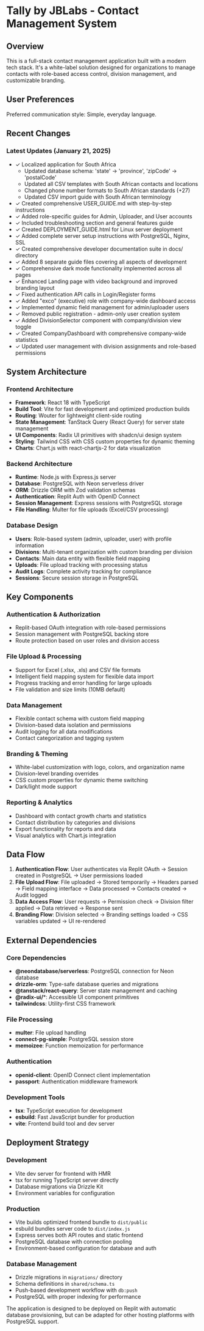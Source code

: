 # Tally by JBLabs - Contact Management System

## Overview

This is a full-stack contact management application built with a modern tech stack. It's a white-label solution designed for organizations to manage contacts with role-based access control, division management, and customizable branding.

## User Preferences

Preferred communication style: Simple, everyday language.

## Recent Changes

### Latest Updates (January 21, 2025)
- ✓ Localized application for South Africa
  - Updated database schema: 'state' → 'province', 'zipCode' → 'postalCode'
  - Updated all CSV templates with South African contacts and locations
  - Changed phone number formats to South African standards (+27)
  - Updated CSV import guide with South African terminology
- ✓ Created comprehensive USER_GUIDE.md with step-by-step instructions
- ✓ Added role-specific guides for Admin, Uploader, and User accounts
- ✓ Included troubleshooting section and general features guide
- ✓ Created DEPLOYMENT_GUIDE.html for Linux server deployment
- ✓ Added complete server setup instructions with PostgreSQL, Nginx, SSL
- ✓ Created comprehensive developer documentation suite in docs/ directory
- ✓ Added 8 separate guide files covering all aspects of development
- ✓ Comprehensive dark mode functionality implemented across all pages
- ✓ Enhanced Landing page with video background and improved branding layout
- ✓ Fixed authentication API calls in Login/Register forms
- ✓ Added "exco" (executive) role with company-wide dashboard access
- ✓ Implemented dynamic field management for admin/uploader users
- ✓ Removed public registration - admin-only user creation system
- ✓ Added DivisionSelector component with company/division view toggle
- ✓ Created CompanyDashboard with comprehensive company-wide statistics
- ✓ Updated user management with division assignments and role-based permissions


## System Architecture

### Frontend Architecture
- **Framework**: React 18 with TypeScript
- **Build Tool**: Vite for fast development and optimized production builds
- **Routing**: Wouter for lightweight client-side routing
- **State Management**: TanStack Query (React Query) for server state management
- **UI Components**: Radix UI primitives with shadcn/ui design system
- **Styling**: Tailwind CSS with CSS custom properties for dynamic theming
- **Charts**: Chart.js with react-chartjs-2 for data visualization

### Backend Architecture
- **Runtime**: Node.js with Express.js server
- **Database**: PostgreSQL with Neon serverless driver
- **ORM**: Drizzle ORM with Zod validation schemas
- **Authentication**: Replit Auth with OpenID Connect
- **Session Management**: Express sessions with PostgreSQL storage
- **File Handling**: Multer for file uploads (Excel/CSV processing)

### Database Design
- **Users**: Role-based system (admin, uploader, user) with profile information
- **Divisions**: Multi-tenant organization with custom branding per division
- **Contacts**: Main data entity with flexible field mapping
- **Uploads**: File upload tracking with processing status
- **Audit Logs**: Complete activity tracking for compliance
- **Sessions**: Secure session storage in PostgreSQL

## Key Components

### Authentication & Authorization
- Replit-based OAuth integration with role-based permissions
- Session management with PostgreSQL backing store
- Route protection based on user roles and division access

### File Upload & Processing
- Support for Excel (.xlsx, .xls) and CSV file formats
- Intelligent field mapping system for flexible data import
- Progress tracking and error handling for large uploads
- File validation and size limits (10MB default)

### Data Management
- Flexible contact schema with custom field mapping
- Division-based data isolation and permissions
- Audit logging for all data modifications
- Contact categorization and tagging system

### Branding & Theming
- White-label customization with logo, colors, and organization name
- Division-level branding overrides
- CSS custom properties for dynamic theme switching
- Dark/light mode support

### Reporting & Analytics
- Dashboard with contact growth charts and statistics
- Contact distribution by categories and divisions
- Export functionality for reports and data
- Visual analytics with Chart.js integration

## Data Flow

1. **Authentication Flow**: User authenticates via Replit OAuth → Session created in PostgreSQL → User permissions loaded
2. **File Upload Flow**: File uploaded → Stored temporarily → Headers parsed → Field mapping interface → Data processed → Contacts created → Audit logged
3. **Data Access Flow**: User requests → Permission check → Division filter applied → Data retrieved → Response sent
4. **Branding Flow**: Division selected → Branding settings loaded → CSS variables updated → UI re-rendered

## External Dependencies

### Core Dependencies
- **@neondatabase/serverless**: PostgreSQL connection for Neon database
- **drizzle-orm**: Type-safe database queries and migrations
- **@tanstack/react-query**: Server state management and caching
- **@radix-ui/***: Accessible UI component primitives
- **tailwindcss**: Utility-first CSS framework

### File Processing
- **multer**: File upload handling
- **connect-pg-simple**: PostgreSQL session store
- **memoizee**: Function memoization for performance

### Authentication
- **openid-client**: OpenID Connect client implementation
- **passport**: Authentication middleware framework

### Development Tools
- **tsx**: TypeScript execution for development
- **esbuild**: Fast JavaScript bundler for production
- **vite**: Frontend build tool and dev server

## Deployment Strategy

### Development
- Vite dev server for frontend with HMR
- tsx for running TypeScript server directly
- Database migrations via Drizzle Kit
- Environment variables for configuration

### Production
- Vite builds optimized frontend bundle to `dist/public`
- esbuild bundles server code to `dist/index.js`
- Express serves both API routes and static frontend
- PostgreSQL database with connection pooling
- Environment-based configuration for database and auth

### Database Management
- Drizzle migrations in `migrations/` directory
- Schema definitions in `shared/schema.ts`
- Push-based development workflow with `db:push`
- PostgreSQL with proper indexing for performance

The application is designed to be deployed on Replit with automatic database provisioning, but can be adapted for other hosting platforms with PostgreSQL support.